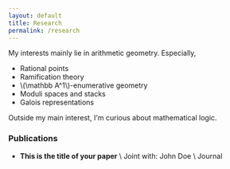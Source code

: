 ```yaml
---
layout: default
title: Research
permalink: /research
---
```


My interests mainly lie in arithmetic geometry. Especially,

- Rational points
- Ramification theory
- \\(\mathbb A^1\\)-enumerative geometry
- Moduli spaces and stacks
- Galois representations

Outside my main interest, I'm curious about mathematical logic.

### Publications
- **This is the title of your paper** \\
Joint with: John Doe  \\
Journal